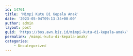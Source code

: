 ```yaml
---
id: 14761
title: 'Mimpi Kutu Di Kepala Anak'
date: '2023-05-04T09:13:34+00:00'
author: admin
layout: post
guid: 'https://bos.awn.biz.id/mimpi-kutu-di-kepala-anak/'
permalink: /mimpi-kutu-di-kepala-anak/
categories:
    - Uncategorized
---
```


